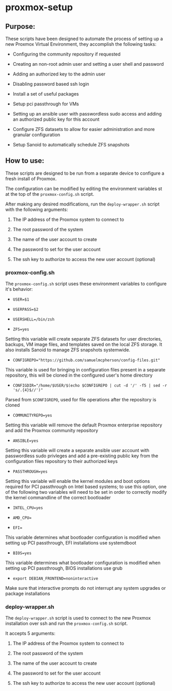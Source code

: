 # proxmox-setup
## Purpose:
These scripts have been designed to automate the process of setting up a new Proxmox Virtual Environment, they accomplish the following tasks:

- Configuring the community repository if requested

- Creating an non-root admin user and setting a user shell and password

- Adding an authorized key to the admin user

- Disabling password based ssh login

- Install a set of useful packages

- Setup pci passthrough for VMs

- Setting up an ansible user with passwordless sudo access and adding an authorized public key for this account

- Configure ZFS datasets to allow for easier administration and more granular configuration

- Setup Sanoid to automatically schedule ZFS snapshots

## How to use:
These scripts are designed to be run from a separate device to configure a fresh install of Proxmox.

The configuration can be modified by editing the environment variables st at the top of the `proxmox-config.sh` script.

After making any desired modifications, run the  ```deploy-wrapper.sh``` script with the following arguments:

1. The IP address of the Proxmox system to connect to

2. The root password of the system

3. The name of the user account to create

4. The password to set for the user account

5. The ssh key to authorize to access the new user account (optional)

### proxmox-config.sh

The `proxmox-config.sh` script uses these environment variables to configure it's behavior:

- `USER=$1`

- `USERPASS=$2`

- `USERSHELL=/bin/zsh`

- `ZFS=yes`

Setting this variable will create separate ZFS datasets for user directories, backups, VM image files, and templates saved on the local ZFS storage. It also installs Sanoid to manage ZFS snapshots systemwide.

- `CONFIGREPO="https://github.com/samuelmcpherson/config-files.git"`

This variable is used for bringing in configuration files present in a separate repository, this will be cloned in the configured user's home directory

- `CONFIGDIR="/home/$USER/$(echo $CONFIGREPO | cut -d '/' -f5 | sed -r 's/.{4}$//')"`

Parsed from `$CONFIGREPO`, used for file operations after the repository is cloned

- `COMMUNITYREPO=yes`

Setting this variable will remove the default Proxmox enterprise repository and add the Proxmox community repository

- `ANSIBLE=yes`

Setting this variable will create a separate ansible user account with passwordless sudo privleges and add a pre-existing public key from the configuration files repository to their authorized keys

- `PASSTHROUGH=yes`

Setting this variable will enable the kernel modules and boot options required for PCI passthrough on Intel based systems; to use this option, one of the following two variables will need to be set in order to correctly modify the kernel commandline of the correct bootloader

- `INTEL_CPU=yes`

- `AMD_CPU=`

- `EFI=`

This variable determines what bootloader configuration is modified when setting up PCI passthrough, EFI installations use systemdboot

- `BIOS=yes`

This variable determines what bootloader configuration is modified when setting up PCI passthrough, BIOS installations use grub

- `export DEBIAN_FRONTEND=noninteractive`

Make sure that interactive prompts do not interrupt any system upgrades or package installations

### deploy-wrapper.sh

The ```deploy-wrapper.sh``` script is used to connect to the new Proxmox installation over ssh and run the ```proxmox-config.sh``` script.

It accepts 5 arguments:
1. The IP address of the Proxmox system to connect to

2. The root password of the system

3. The name of the user account to create

4. The password to set for the user account

5. The ssh key to authorize to access the new user account (optional)

